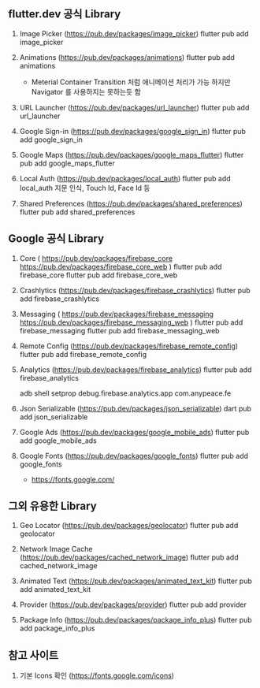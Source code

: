 ## flutter.dev 공식 Library

1. Image Picker (https://pub.dev/packages/image_picker)
   flutter pub add image_picker

2. Animations (https://pub.dev/packages/animations)
   flutter pub add animations
   * Meterial Container Transition 처럼 애니메이션 처리가 가능 하지만 Navigator 를 사용하지는 못하는듯 함
   
3. URL Launcher (https://pub.dev/packages/url_launcher)
   flutter pub add url_launcher
   
4. Google Sign-in (https://pub.dev/packages/google_sign_in)
   flutter pub add google_sign_in
   
5. Google Maps (https://pub.dev/packages/google_maps_flutter)
   flutter pub add google_maps_flutter

6. Local Auth (https://pub.dev/packages/local_auth)
   flutter pub add local_auth
   지문 인식, Touch Id, Face Id 등

7. Shared Preferences (https://pub.dev/packages/shared_preferences)
   flutter pub add shared_preferences



## Google 공식 Library

1. Core (
   https://pub.dev/packages/firebase_core
   https://pub.dev/packages/firebase_core_web
   )
   flutter pub add firebase_core
   flutter pub add firebase_core_web

2. Crashlytics (https://pub.dev/packages/firebase_crashlytics)
   flutter pub add firebase_crashlytics

3. Messaging (
      https://pub.dev/packages/firebase_messaging
      https://pub.dev/packages/firebase_messaging_web
   )
   flutter pub add firebase_messaging
   flutter pub add firebase_messaging_web

4. Remote Config (https://pub.dev/packages/firebase_remote_config)
   flutter pub add firebase_remote_config

5. Analytics (https://pub.dev/packages/firebase_analytics)
   flutter pub add firebase_analytics

   adb shell setprop debug.firebase.analytics.app com.anypeace.fe

6. Json Serializable (https://pub.dev/packages/json_serializable)
   dart pub add json_serializable

7. Google Ads (https://pub.dev/packages/google_mobile_ads)
   flutter pub add google_mobile_ads

8. Google Fonts (https://pub.dev/packages/google_fonts)
   flutter pub add google_fonts
   * https://fonts.google.com/

## 그외 유용한 Library
   
1. Geo Locator (https://pub.dev/packages/geolocator)
   flutter pub add geolocator

2. Network Image Cache (https://pub.dev/packages/cached_network_image)
   flutter pub add cached_network_image

3. Animated Text (https://pub.dev/packages/animated_text_kit)
   flutter pub add animated_text_kit
   
4. Provider (https://pub.dev/packages/provider)
   flutter pub add provider
   
5. Package Info (https://pub.dev/packages/package_info_plus)
   flutter pub add package_info_plus
   

## 참고 사이트

1. 기본 Icons 확인 (https://fonts.google.com/icons) 
   